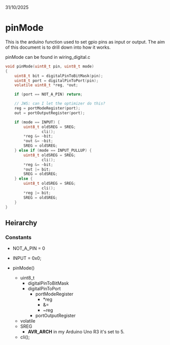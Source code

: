 31/10/2025

# pinMode
This is the arduino function used to set gpio pins as input or output.
The aim of this document is to drill down into how it works.

pinMode can be found in wiring_digital.c
```c
void pinMode(uint8_t pin, uint8_t mode)
{
	uint8_t bit = digitalPinToBitMask(pin);
	uint8_t port = digitalPinToPort(pin);
	volatile uint8_t *reg, *out;

	if (port == NOT_A_PIN) return;

	// JWS: can I let the optimizer do this?
	reg = portModeRegister(port);
	out = portOutputRegister(port);

	if (mode == INPUT) { 
		uint8_t oldSREG = SREG;
                cli();
		*reg &= ~bit;
		*out &= ~bit;
		SREG = oldSREG;
	} else if (mode == INPUT_PULLUP) {
		uint8_t oldSREG = SREG;
                cli();
		*reg &= ~bit;
		*out |= bit;
		SREG = oldSREG;
	} else {
		uint8_t oldSREG = SREG;
                cli();
		*reg |= bit;
		SREG = oldSREG;
	}
}
```

## Heirarchy
### Constants
- NOT_A_PIN = 0
- INPUT = 0x0;

- pinMode()
    - uint8_t
        - digitalPinToBitMask
        - digitalPinToPort
            - portModeRegister
                - \*reg
                - &=
                - ~reg
            - portOutputRegister
    - volatile
    - SREG
        - __AVR_ARCH__ in my Arduino Uno R3 it's set to 5.
    - cli();



















